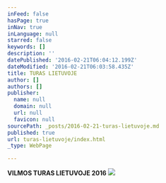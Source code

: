 ```yaml
---
inFeed: false
hasPage: true
inNav: true
inLanguage: null
starred: false
keywords: []
description: ''
datePublished: '2016-02-21T06:04:12.199Z'
dateModified: '2016-02-21T06:03:58.435Z'
title: TURAS LIETUVOJE
author: []
authors: []
publisher:
  name: null
  domain: null
  url: null
  favicon: null
sourcePath: _posts/2016-02-21-turas-lietuvoje.md
published: true
url: turas-lietuvoje/index.html
_type: WebPage

---
```

**VILMOS TURAS LIETUVOJE 2016**
![](https://the-grid-user-content.s3-us-west-2.amazonaws.com/1189b935-8468-476e-956d-80616eae7753.JPG)
